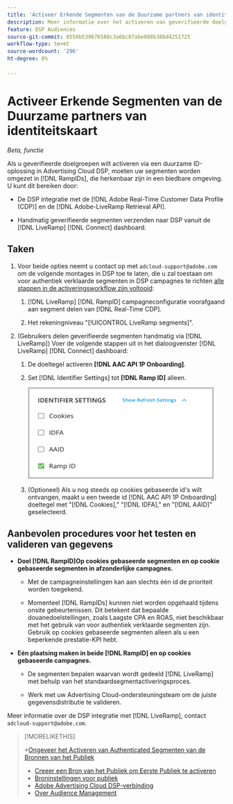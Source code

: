```yaml
---
title: 'Activeer Erkende Segmenten van de Duurzame partners van identiteitskaart '
description: Meer informatie over het activeren van geverifieerde doelgroepen via een duurzame ID-oplossing.
feature: DSP Audiences
source-git-commit: 8550b539676588c3a6bc07abe088b38bd4251725
workflow-type: tm+mt
source-wordcount: '296'
ht-degree: 0%

---
```


# Activeer Erkende Segmenten van de Duurzame partners van identiteitskaart

*Beta, functie*

Als u geverifieerde doelgroepen wilt activeren via een duurzame ID-oplossing in Advertising Cloud DSP, moeten uw segmenten worden omgezet in [!DNL RampIDs], die herkenbaar zijn in een biedbare omgeving. U kunt dit bereiken door:

* De DSP integratie met de [!DNL Adobe Real-Time Customer Data Profile (CDP)] en de [!DNL Adobe-LiveRamp Retrieval API].

* Handmatig geverifieerde segmenten verzenden naar DSP vanuit de [!DNL LiveRamp] [!DNL Connect] dashboard.

## Taken

1. Voor beide opties neemt u contact op met `adcloud-support@adobe.com` om de volgende montages in DSP toe te laten, die u zal toestaan om voor authentiek verklaarde segmenten in DSP campagnes te richten [alle stappen in de activeringsworkflow zijn voltooid](source-about.md#workflow-sources):

   1. [!DNL LiveRamp] [!DNL RampID] campagneconfiguratie voorafgaand aan segment delen van [!DNL Real-Time CDP].

   1. Het rekeningniveau &quot;[!UICONTROL LiveRamp segments]&quot;.

1. (Gebruikers delen geverifieerde segmenten handmatig via [!DNL LiveRamp]) Voer de volgende stappen uit in het dialoogvenster [!DNL LiveRamp] [!DNL Connect] dashboard:

   1. De doeltegel activeren **[!DNL AAC API 1P Onboarding]**.

   1. Set [!DNL Identifier Settings] tot **[!DNL Ramp ID]** alleen.

      ![Instellingen voor id](/help/dsp/assets/liveramp-tile-settings.png)

   1. (Optioneel) Als u nog steeds op cookies gebaseerde id&#39;s wilt ontvangen, maakt u een tweede id [!DNL AAC API 1P Onboarding] doeltegel met &quot;[!DNL Cookies],&quot; &quot;[!DNL IDFA],&quot; en &quot;[!DNL AAID]&quot; geselecteerd.

## Aanbevolen procedures voor het testen en valideren van gegevens

* **Doel [!DNL RampID]Op cookies gebaseerde segmenten en op cookie gebaseerde segmenten in afzonderlijke campagnes.**

   * Met de campagneinstellingen kan aan slechts één id de prioriteit worden toegekend.

   * Momenteel [!DNL RampIDs] kunnen niet worden opgehaald tijdens onsite gebeurtenissen. Dit betekent dat bepaalde douanedoelstellingen, zoals Laagste CPA en ROAS, niet beschikbaar met het gebruik van voor authentiek verklaarde segmenten zijn. Gebruik op cookies gebaseerde segmenten alleen als u een beperkende prestatie-KPI hebt.

* **Eén plaatsing maken in beide [!DNL RampID] en op cookies gebaseerde campagnes.**

   * De segmenten bepalen waarvan wordt gedeeld [!DNL LiveRamp] met behulp van het standaardsegmentactiveringsproces.

   * Werk met uw Advertising Cloud-ondersteuningsteam om de juiste gegevensdistributie te valideren.

Meer informatie over de DSP integratie met [!DNL LiveRamp], contact `adcloud-support@adobe.com`.

>[!MORELIKETHIS]
>
>*[Ongeveer het Activeren van Authenticated Segmenten van de Bronnen van het Publiek](source-about.md)
>* [Creeer een Bron van het Publiek om Eerste Publiek te activeren](source-create.md)
>* [Broninstellingen voor publiek](source-settings.md)
>* [Adobe Advertising Cloud DSP-verbinding](https://experienceleague.adobe.com/docs/experience-platform/destinations/catalog/advertising/adobe-advertising-cloud-connection.html)
>* [Over Audience Management](/help/dsp/audiences/audience-about.md)

